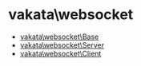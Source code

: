 # vakata\websocket

* [vakata\websocket\Base](Base.md) 
* [vakata\websocket\Server](Server.md) 
* [vakata\websocket\Client](Client.md) 
